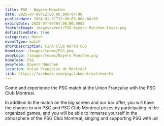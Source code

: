 ```yaml
---
title: PSG - Bayern München
date: 2025-07-05T12:00:00.000-04:00
publishdate: 2024-01-01T12:00:00.000-04:00
expiryDate: 2025-07-06T04:00:00.000Z
featureImage: images/event/PSG-Bayern München-Insta.png
definitiveDate: true
categories: Match
eventType: match
shortDescription: FIFA Club World Cup
homeLogo: /images/teams/PSG.png
awayLogo: /images/teams/Bayern München.png
homeTeam: PSG
awayTeam: Bayern München
location: Union Française de Montréal
link: https://facebook.com/psgclubmontreal/events
---
```


Come and experience the PSG match at the Union Française with the PSG Club Montreal.

In addition to the match on the big screen and our bar offer, you will have the chance to win PSG and PSG Club Montreal prizes by participating in the organized games, and you will be able to immerse yourself in the atmosphere of the PSG Club Montreal, singing and supporting PSG with us!
